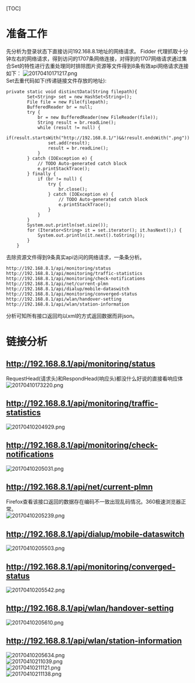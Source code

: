 [TOC]

# 准备工作
先分析为登录状态下直接访问192.168.8.1地址的网络请求。
Fidder 代理抓取十分钟左右的网络请求，得到访问的1707条网络连接，对得到的1707网络请求通过集合Set的特性进行去重处理同时排除图片资源等文件得到8条有效api网络请求连接如下：
![20170410171217.png](../../../Pictures/201704/20170410171217.png)  
Set去重代码如下(传递链接文件存放的地址):
```
private static void distinctData(String filepath){
        Set<String> set = new HashSet<String>();
        File file = new File(filepath);
        BufferedReader br = null;
        try {
            br = new BufferedReader(new FileReader(file));
            String result = br.readLine();
            while (result != null) {
                if(result.startsWith("http://192.168.8.1/")&&!result.endsWith(".png"))
                set.add(result);
                result = br.readLine();
            }
        } catch (IOException e) {
            // TODO Auto-generated catch block
            e.printStackTrace();
        } finally {
            if (br != null) {
                try {
                    br.close();
                } catch (IOException e) {
                    // TODO Auto-generated catch block
                    e.printStackTrace();
                }
            }
        }
        System.out.println(set.size());
        for (Iterator<String> it = set.iterator(); it.hasNext();) {
            System.out.println(it.next().toString());
        }
    }
```

去除资源文件得到9条真实api访问的网络请求，一条条分析。
```
http://192.168.8.1/api/monitoring/status
http://192.168.8.1/api/monitoring/traffic-statistics
http://192.168.8.1/api/monitoring/check-notifications
http://192.168.8.1/api/net/current-plmn
http://192.168.8.1/api/dialup/mobile-dataswitch
http://192.168.8.1/api/monitoring/converged-status
http://192.168.8.1/api/wlan/handover-setting
http://192.168.8.1/api/wlan/station-information
```
分析可知所有接口返回均以xml的方式返回数据而非json。

# 链接分析
## http://192.168.8.1/api/monitoring/status  
RequestHead(请求头)和RespondHead(响应头)都没什么好说的直接看响应体
![20170410173220.png](../../../Pictures/201704/20170410173220.png)  
## http://192.168.8.1/api/monitoring/traffic-statistics
![20170410204929.png](../../../Pictures/201704/20170410204929.png)
## http://192.168.8.1/api/monitoring/check-notifications
![20170410205031.png](../../../Pictures/201704/20170410205031.png)  
## http://192.168.8.1/api/net/current-plmn
Firefox查看该接口返回的数据存在编码不一致出现乱码情况。360极速浏览器正常。  
![20170410205239.png](../../../Pictures/201704/20170410205239.png)  
## http://192.168.8.1/api/dialup/mobile-dataswitch
![20170410205503.png](../../../Pictures/201704/20170410205503.png)  
## http://192.168.8.1/api/monitoring/converged-status
![20170410205542.png](../../../Pictures/201704/20170410205542.png)  
## http://192.168.8.1/api/wlan/handover-setting
![20170410205610.png](../../../Pictures/201704/20170410205610.png)  
## http://192.168.8.1/api/wlan/station-information
![20170410205634.png](../../../Pictures/201704/20170410205634.png)  
![20170410211039.png](../../../Pictures/201704/20170410211039.png)  
![20170410211121.png](../../../Pictures/201704/20170410211121.png)  
![20170410211138.png](../../../Pictures/201704/20170410211138.png)  

